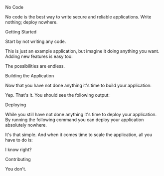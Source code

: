 No Code

No code is the best way to write secure and reliable applications. Write nothing; deploy nowhere.

Getting Started

Start by not writing any code.



This is just an example application, but imagine it doing anything you want. Adding new features is easy too:



The possibilities are endless.

Building the Application

Now that you have not done anything it's time to build your application:



Yep. That's it. You should see the following output:



Deploying

While you still have not done anything it's time to deploy your application. By running the following command you can deploy your application absolutely nowhere.



It's that simple. And when it comes time to scale the application, all you have to do is:



I know right?

Contributing

You don't.
